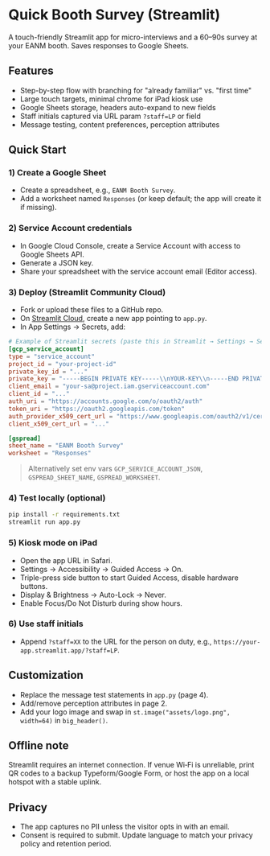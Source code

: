 # Quick Booth Survey (Streamlit)

A touch-friendly Streamlit app for micro-interviews and a 60–90s survey at your EANM booth. Saves responses to Google Sheets.

## Features
- Step-by-step flow with branching for "already familiar" vs. "first time"
- Large touch targets, minimal chrome for iPad kiosk use
- Google Sheets storage, headers auto-expand to new fields
- Staff initials captured via URL param `?staff=LP` or field
- Message testing, content preferences, perception attributes

## Quick Start

### 1) Create a Google Sheet
- Create a spreadsheet, e.g., `EANM Booth Survey`.
- Add a worksheet named `Responses` (or keep default; the app will create it if missing).

### 2) Service Account credentials
- In Google Cloud Console, create a Service Account with access to Google Sheets API.
- Generate a JSON key.
- Share your spreadsheet with the service account email (Editor access).

### 3) Deploy (Streamlit Community Cloud)
- Fork or upload these files to a GitHub repo.
- On [Streamlit Cloud](https://share.streamlit.io), create a new app pointing to `app.py`.
- In App Settings → Secrets, add:

```toml
# Example of Streamlit secrets (paste this in Streamlit → Settings → Secrets)
[gcp_service_account]
type = "service_account"
project_id = "your-project-id"
private_key_id = "..."
private_key = "-----BEGIN PRIVATE KEY-----\\nYOUR-KEY\\n-----END PRIVATE KEY-----\\n"
client_email = "your-sa@project.iam.gserviceaccount.com"
client_id = "..."
auth_uri = "https://accounts.google.com/o/oauth2/auth"
token_uri = "https://oauth2.googleapis.com/token"
auth_provider_x509_cert_url = "https://www.googleapis.com/oauth2/v1/certs"
client_x509_cert_url = "..."

[gspread]
sheet_name = "EANM Booth Survey"
worksheet = "Responses"
```

> Alternatively set env vars `GCP_SERVICE_ACCOUNT_JSON`, `GSPREAD_SHEET_NAME`, `GSPREAD_WORKSHEET`.

### 4) Test locally (optional)

```bash
pip install -r requirements.txt
streamlit run app.py
```

### 5) Kiosk mode on iPad
- Open the app URL in Safari.
- Settings → Accessibility → Guided Access → On.
- Triple-press side button to start Guided Access, disable hardware buttons.
- Display & Brightness → Auto-Lock → Never.
- Enable Focus/Do Not Disturb during show hours.

### 6) Use staff initials
- Append `?staff=XX` to the URL for the person on duty, e.g., `https://your-app.streamlit.app/?staff=LP`.

## Customization
- Replace the message test statements in `app.py` (page 4).
- Add/remove perception attributes in page 2.
- Add your logo image and swap in `st.image("assets/logo.png", width=64)` in `big_header()`.

## Offline note
Streamlit requires an internet connection. If venue Wi‑Fi is unreliable, print QR codes to a backup Typeform/Google Form, or host the app on a local hotspot with a stable uplink.

## Privacy
- The app captures no PII unless the visitor opts in with an email.
- Consent is required to submit. Update language to match your privacy policy and retention period.
